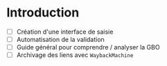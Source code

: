 # Introduction

* [ ] Création d'une interface de saisie
* [ ] Automatisation de la validation
* [ ] Guide général pour comprendre / analyser la GBO
* [ ] Archivage des liens avec `WaybackMachine`
